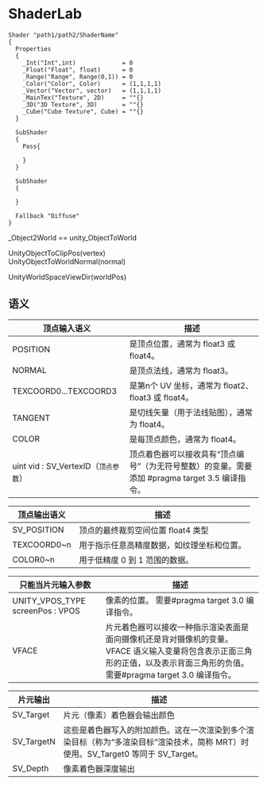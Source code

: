 # ShaderLab


```
Shader "path1/path2/ShaderName"
{
  Properties
  {
    _Int("Int",int)             = 0
    _Float("Float", float)      = 0
    _Range("Range", Range(0,1)) = 0
    _Color("Color", Color)      = (1,1,1,1)
    _Vector("Vector", vector)   = (1,1,1,1)
    _MainTex("Texture", 2D)     = ""{}
    _3D("3D Texture", 3D)       = ""{}
    _Cube("Cube Texture", Cube) = ""{}
  }

  SubShader
  {
    Pass{

    }
  }

  SubShader
  {

  }

  Fallback "Diffuse"
}
```
_Object2World  == unity_ObjectToWorld

UnityObjectToClipPos(vertex)  
UnityObjectToWorldNormal(normal)  

UnityWorldSpaceViewDir(worldPos)

## 语义
| 顶点输入语义 | 描述 |
| --- | --- |
|POSITION| 是顶点位置，通常为 float3 或 float4。|
|NORMAL| 是顶点法线，通常为 float3。|
|TEXCOORD0...TEXCOORD3| 是第n个 UV 坐标，通常为 float2、float3 或 float4。|
|TANGENT| 是切线矢量（用于法线贴图），通常为 float4。|
|COLOR| 是每顶点颜色，通常为 float4。|
|uint vid : SV_VertexID（`顶点参数`）|顶点着色器可以接收具有“顶点编号”（为无符号整数）的变量。需要添加 #pragma target 3.5 编译指令。|


| 顶点输出语义 | 描述 |
| --- | --- |
|SV_POSITION|顶点的最终裁剪空间位置 float4 类型|
|TEXCOORD0~n|用于指示任意高精度数据，如纹理坐标和位置。|
|COLOR0~n|用于低精度 0 到 1 范围的数据。|

| 只能当片元输入参数 | 描述 |
| --- | --- |
|UNITY_VPOS_TYPE screenPos : VPOS|像素的位置。 需要#pragma target 3.0 编译指令。|
|VFACE|片元着色器可以接收一种指示渲染表面是面向摄像机还是背对摄像机的变量。VFACE 语义输入变量将包含表示正面三角形的正值，以及表示背面三角形的负值。需要#pragma target 3.0 编译指令。|

| 片元输出 | 描述 |
| --- | --- |
|SV_Target|片元（像素）着色器会输出颜色|
|SV_TargetN|这些是着色器写入的附加颜色。这在一次渲染到多个渲染目标（称为“多渲染目标”渲染技术，简称 MRT）时使用。SV_Target0 等同于 SV_Target。|
|SV_Depth|像素着色器深度输出|
